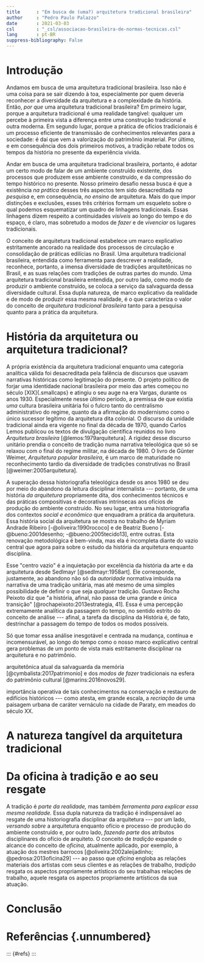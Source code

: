 ```yaml
---
title      : "Em busca de (uma?) arquitetura tradicional brasileira"
author     : "Pedro Paulo Palazzo"
date       : 2021-03-03
csl        : "_csl/associacao-brasileira-de-normas-tecnicas.csl"
lang       : pt-BR
suppress-bibliography: False
---
```


# Introdução #

Andamos em busca de uma arquitetura tradicional brasileira. Isso não é
uma coisa para se sair dizendo à toa, especialmente por quem deveria
reconhecer a diversidade da arquitetura e a complexidade da história.
Então, *por que* uma arquitetura tradicional brasileira? Em primeiro
lugar, porque a arquitetura tradicional é uma realidade tangível:
qualquer um percebe à primeira vista a diferença entre uma construção
tradicional e outra moderna. Em segundo lugar, porque a prática de
ofícios tradicionais é um processo eficiente de transmissão de
conhecimentos relevantes para a sociedade: é daí que vem a valorização
do patrimônio imaterial. Por último, e em consequência dos dois
primeiros motivos, a tradição rebate todos os tempos da história no
presente da experiência vivida.

Andar em busca de uma arquitetura tradicional brasileira, portanto, é
adotar um certo modo de falar de um ambiente construído existente, dos
processos que produzem esse ambiente construído, e da compressão do
tempo histórico no presente. Nosso primeiro desafio nessa busca é que a
existência *na prática* desses três aspectos tem sido desacreditada *na
pesquisa* e, em consequência, *no ensino* de arquitetura.
Mais do que impor distinções e exclusões, esses três critérios formam um
esqueleto sobre o qual podemos esquematizar um quadro de linhagens
tradicionais. Essas linhagens dizem respeito a continuidades *visíveis*
ao longo do tempo e do espaço, é claro, mas sobretudo a modos de *fazer*
e de *vivenciar* os lugares tradicionais.

O conceito de arquitetura tradicional estabelece um marco explicativo
estritamente ancorado na realidade dos processos de circulação e
consolidação de práticas edilícias no Brasil. Uma arquitetura
tradicional brasileira, entendida como ferramenta para descrever a
realidade, reconhece, portanto, a imensa diversidade de tradições
arquitetônicas no Brasil, e as suas relações com tradições de outras
partes do mundo. Uma arquitetura tradicional brasileira entendida, por
outro lado, como modo de produzir o ambiente construído, se coloca a
serviço da salvaguarda dessa diversidade cultural. Essa dupla natureza,
de marco explicativo da realidade e de modo de produzir essa mesma
realidade, é o que caracteriza o valor do conceito de *arquitetura
tradicional brasileira* tanto para a pesquisa quanto para a prática da
arquitetura.

# História da arquitetura ou arquitetura tradicional? #

A própria existência da arquitetura tradicional enquanto uma categoria
analítica válida foi desacreditada pela falência de discursos que usavam
narrativas históricas como legitimação do presente. O projeto político
de forjar uma identidade nacional brasileira por meio das artes começou
no século [XIX]{.smallcaps} e atingiu o seu auge na era Vargas, durante
os anos 1930. Especialmente nesse último período, a premissa de que
existia *uma* cultura brasileira unitária foi o fulcro tanto do
centralismo administrativo do regime, quanto da a afirmação do
modernismo como o único sucessor legítimo da arquitetura dita colonial.
O discurso da unidade tradicional ainda era vigente no final da década
de 1970, quando Carlos Lemos publicou os textos de divulgação científica
reunidos no livro *Arquitetura brasileira* [@lemos:1979arquitetura].
A rigidez desse discurso unitário prendia o conceito de tradição numa
narrativa teleológica que só se relaxou com o final do regime militar,
na década de 1980. O livro de Günter Weimer, *Arquitetura popular
brasileira*, é um marco de maturidade no reconhecimento tardio da
diversidade de tradições construtivas no Brasil
[@weimer:2005arquitetura].

A superação dessa historiografia teleológica desde os anos 1980 se deu
por meio do abandono da leitura disciplinar internalista --- portanto,
de uma história *da arquitetura* propriamente dita, dos conhecimentos
técnicos e das práticas compositivas e decorativas intrínsecas aos
ofícios de produção do ambiente construído. No seu lugar, entra uma
historiografia dos contextos *social e econômico* que enquadram a
prática da arquitetura. Essa história social da arquitetura se mostra no
trabalho de Myriam Andrade Ribeiro [-@oliveira:1990rococo] e de Beatriz
Bueno [-@bueno:2001desenho; -@bueno:2005tecido13], entre outras. Esta
renovação metodológica é bem-vinda, mas ela é incompleta diante do vazio
central que agora paira sobre o estudo da história da arquitetura
enquanto disciplina.

Esse "centro vazio" é a inquietação por excelência da história da arte e
da arquitetura desde Sedlmayr [@sedlmayr:1958art]. Ele corresponde,
justamente, ao abandono não só da *autoridade* normativa imbuída na
narrativa de uma tradição unitária, mas até mesmo de uma simples
possibilidade de definir o que seja *qualquer* tradição. Gustavo Rocha
Peixoto diz que "a história, afinal, não passa de uma grande e única
transição" [@rochapeixoto:2013estrategia, 41]. Essa é uma percepção
extremamente analítica da passagem do tempo, no sentido estrito do
conceito de análise --- afinal, a tarefa da disciplina da História é, de
fato, destrinchar a passagem do tempo de todos os modos possíveis.

Só que tomar essa análise inesgotável e centrada na mudança, contínua e
incomensurável, ao longo do tempo como o nosso marco explicativo central
gera problemas de um ponto de vista mais estritamente disciplinar na
arquitetura e no patrimônio.

arquitetônica atual da salvaguarda da memória
[@cymbalista:2017patrimonio] e dos *modos de fazer* tradicionais na
esfera do patrimônio cultural [@marins:2016novos29]. 

importância operativa de tais conhecimentos na conservação e restauro de
edifícios históricos --- como atesta, em grande escala, a *recriação* de
uma paisagem urbana de caráter vernáculo na cidade de Paraty, em meados
do século XX.


# A natureza tangível da arquitetura tradicional #

# Da oficina à tradição e ao seu resgate #

A tradição é *parte da realidade,* mas também *ferramenta para explicar
essa mesma realidade.* Essa dupla natureza da tradição é indispensável
ao resgate de uma historiografia disciplinar da arquitetura --- por um
lado, *versando sobre* a arquitetura enquanto ofício e processo de
produção do ambiente construído e, por outro lado, *fazendo parte* dos
atributos disciplinares do ofício de arquiteto. O conceito de *tradição*
expande o alcance do conceito de *oficina,* atualmente aplicado, por
exemplo, à atuação dos mestres barrocos [@oliveira:2002aleijadinho;
@pedrosa:2013oficina29] --- ao passo que *oficina* engloba as relações
materiais dos artistas com seus clientes e as relações de trabalho,
*tradição* resgata os aspectos propriamente artísticos do seu trabalhas
relações de trabalho, aquele resgata os aspectos propriamente artísticos
da sua atuação.


# Conclusão #

# Referências {.unnumbered} #

::: {#refs}
:::
